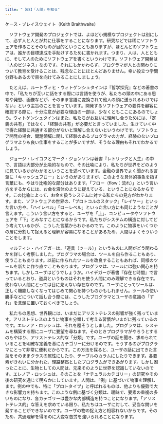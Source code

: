 ```yaml
---
title: "【68】「人間」を知る"
---
```



ケース・ブレイスウェイト（Keith Braithwaite）


　ソフトウェア開発のプロジェクトでは、よほど小規模なプロジェクトは別にして、必ず人と人とが共に仕事をすることになります。研究などでは稀にソフトウェアを作ることそのものが目的ということもありますが、ほとんどのソフトウェアは、誰かの目標達成を手助けするために書かれます。つまり、人は、人とともに、そして人のためにソフトウェアを書くというわけです。ソフトウェア開発は「人のビジネス」なのです。それにもかかわらず、プログラマが人との関わりについて教育を受けることは、残念なことにほとんどありません。幸い役立つ学問分野もあるので目を向けてみることにしましょう。

　たとえば、ルートヴィヒ・ウィトゲンシュタインは『哲学探究』などの著書の中で、「私たちが互いに話をする際には言語を使うが、私たちの頭の中にある思考や発想、画像などが、そのまま言語に変換されて他人の頭に送られるわけではない」という主旨のことを言っています。開発するソフトウェアの要件を顧客に確認する際に、十分注意が必要な理由の一部は、少なくともここにあるのでしょう。ウィトゲンシュタインはまた、私たちがお互いに理解し合うためには、「定義の共有」ではなく、「経験の共有」が必要だと言っていました。生きていく中で得た経験に共通する部分がないと理解し合えないというわけです。ソフトウェア開発の場合、問題領域に関して経験のあるプログラマの方が、経験のないプログラマよりも良い仕事をすることが多いですが、そうなる理由もそれでわかるでしょう。

　ジョージ・レイコフとマーク・ジョンソンは著書『レトリックと人生』の中で、言語は大部分が比喩的なもので、その比喩により、私たちが世界をどのように見ているかがわかるということを述べています。金融の世界でよく聞かれる言葉に「キャッシュフロー」というのがありますが、このような具体的事象を指す言葉にも、やはり比喩的な部分はあります。「フロー（flow：流れ）」という言い方をするからには、お金を液体のように捉えている、ということになるからです。この比喩によって、お金を扱うシステムに対する私たちの見方がわかります。また、ソフトウェアの世界の、「プロトコルのスタック」「レイヤー」といった言い方や、「ハイレベル」「ローレベル」といった言い方にも同じようなことが言えます。こういう言い方をすると、ユーザを「上」、コンピュータやソフトウェアを「下」とみなすことになるからです。私たちがシステムの構造に対してどう考えているかが、こうした言葉からわかるのです。このように物事をいくつかの層に分割して捉えると理解が容易になることがあるため、人間はよくそういうことをします。

　マルティン・ハイデガーは、「道具（ツール）」というものに人間がどう関わるかを詳しく考察しました。プログラマの場合は、ツールを自ら作ることもあり、使うこともあります。以前に作られたツールを改良することもあれば、同様のツールを新たに作り直すこともあります。プログラマは、ツールには強い関心を持ちます。しかしユーザはどうでしょうか。ハイデガーが著書『存在と時間』で言っているとおり、道具というものはそれを使う人間にのみ理解できる存在です。使わない人間にとっては目に見えない存在なのです。ユーザにとってツールは、正しく機能しなくなってはじめて関心を持つものかもしれません。ツールの使い勝手などについて話し合う際には、こうしたプログラマとユーザの意識の「ずれ」を念頭に置いておくべきでしょう。

　私たちの思想、世界観には、いまだにアリストテレスの影響が強く残っています。アリストテレスのように物事を分類して考える習慣がいまだに残っているのです。エレノア・ロッシュは、それを覆そうとしました。プログラマは、システムを構築する際にユーザに要望を尋ねます。そのときプログラマがやろうとするのもやはり、アリストテレス的な「分類」です。ユーザの話を聞き、求められていることを明確な定義を基にカテゴリーに分けるのです。そうするのがプログラマにとって非常に便利だからです。この方法を採ると、ユーザの話に出てきた言葉をそのままクラスの属性にしたり、テーブルのカラムにしたりできます。各要素がきれいに分かれた、理路整然としたプログラムができあがります。しかし困ったことに、生物としての人間は、元来そのように世界を認識していないのです。エレノア・ロッシュは、そのことを「ナチュラルカテゴリー」の研究やその後の研究を通じて明らかにしています。人間は、「例」に基づいて物事を理解します。例の中でも、特に「プロトタイプ」と呼ばれるものは、他よりも優勢で大きな影響力を持ちます。このような例に基づく分類は、暖昧で、要素の重複の多いものになり、各カテゴリーは豊かな内部構造を持つことになります。「アリストテレス的」な答えを求めている限り、私たちはユーザに対して、妥当な問いを発することができないのです。ユーザの物の捉え方と相容れないからです。そのため、共通理解を得るのに大変な苦労を強いられることになります。
